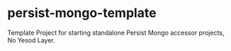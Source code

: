 persist-mongo-template
======================

Template Project for starting standalone Persist Mongo accessor projects, No Yesod Layer.
